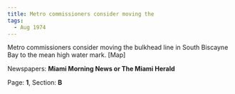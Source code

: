 ```yaml
---  
title: Metro commissioners consider moving the  
tags:  
  - Aug 1974  
---  
```

  
Metro commissioners consider moving the bulkhead line in South Biscayne Bay to the mean high water mark. [Map]  
  
Newspapers: **Miami Morning News or The Miami Herald**  
  
Page: **1**, Section: **B** 
